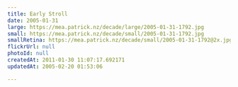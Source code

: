 ```yaml
---
title: Early Stroll
date: 2005-01-31
large: https://mea.patrick.nz/decade/large/2005-01-31-1792.jpg
small: https://mea.patrick.nz/decade/small/2005-01-31-1792.jpg
smallRetina: https://mea.patrick.nz/decade/small/2005-01-31-1792@2x.jpg
flickrUrl: null
photoId: null
createdAt: 2011-01-30 11:07:17.692171
updatedAt: 2005-02-20 01:53:06

---
```


